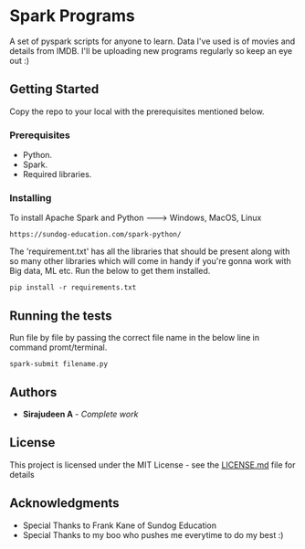 # Spark Programs

A set of pyspark scripts for anyone to learn. Data I've used is of movies and details from IMDB.
I'll be uploading new programs regularly so keep an eye out :)


## Getting Started

Copy the repo to your local with the prerequisites mentioned below.

### Prerequisites

 * Python.
 * Spark.
 * Required libraries.

### Installing

To install Apache Spark and Python ---> Windows, MacOS, Linux

```
https://sundog-education.com/spark-python/
```

The 'requirement.txt' has all the libraries that should be present along with so many other libraries which will come in handy if you're gonna work with Big data, ML etc. Run the below to get them installed.

```
pip install -r requirements.txt
```

## Running the tests

Run file by file by passing the correct file name in the below line in command promt/terminal.

```
spark-submit filename.py
```

## Authors

* **Sirajudeen A** - *Complete work*

## License

This project is licensed under the MIT License - see the [LICENSE.md](LICENSE.md) file for details

## Acknowledgments

* Special Thanks to Frank Kane of Sundog Education
* Special Thanks to my boo who pushes me everytime to do my best :)
